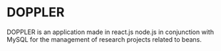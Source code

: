# DOPPLER
 DOPPLER is an application made in react.js node.js in conjunction with MySQL for the management of research projects related to beans.
